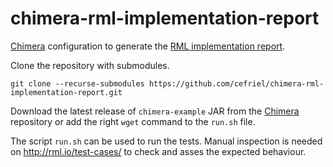 # chimera-rml-implementation-report

[Chimera](https://github.com/cefriel/chimera) configuration to generate the [RML implementation report](https://github.com/RMLio/rml-implementation-report).

Clone the repository with submodules.

`git clone --recurse-submodules https://github.com/cefriel/chimera-rml-implementation-report.git` 

Download the latest release of `chimera-example`  JAR from the [Chimera](https://github.com/cefriel/chimera) repository or add the right `wget` command to the `run.sh` file.

The script `run.sh` can be used to run the tests. Manual inspection is needed on http://rml.io/test-cases/ to check and asses the expected behaviour. 
